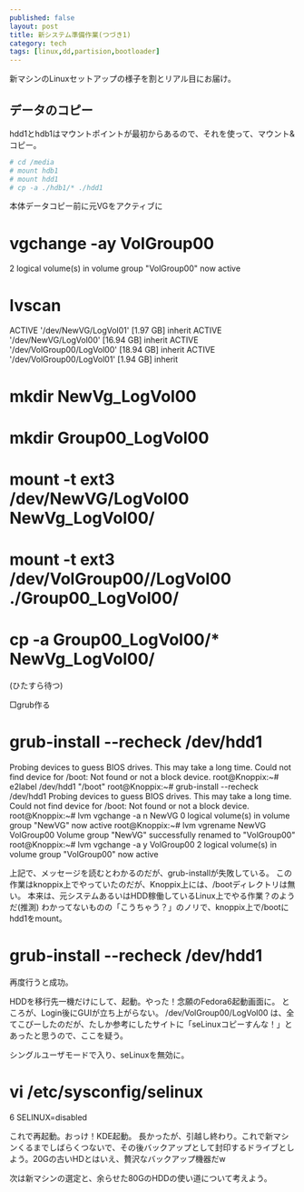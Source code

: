 ```yaml
---
published: false
layout: post
title: 新システム準備作業(つづき1)
category: tech
tags: [linux,dd,partision,bootloader]
---
```


新マシンのLinuxセットアップの様子を割とリアル目にお届け。

## データのコピー

hdd1とhdb1はマウントポイントが最初からあるので、それを使って、マウント&コピー。

```bash
# cd /media
# mount hdb1
# mount hdd1
# cp -a ./hdb1/* ./hdd1
```

本体データコピー前に元VGをアクティブに

# vgchange -ay VolGroup00
2 logical volume(s) in volume group "VolGroup00" now active
# lvscan
ACTIVE '/dev/NewVG/LogVol01' [1.97 GB] inherit
ACTIVE '/dev/NewVG/LogVol00' [16.94 GB] inherit
ACTIVE '/dev/VolGroup00/LogVol00' [18.94 GB] inherit
ACTIVE '/dev/VolGroup00/LogVol01' [1.94 GB] inherit



# mkdir NewVg_LogVol00
# mkdir Group00_LogVol00
# mount -t ext3 /dev/NewVG/LogVol00 NewVg_LogVol00/
# mount -t ext3 /dev/VolGroup00//LogVol00 ./Group00_LogVol00/
# cp -a Group00_LogVol00/* NewVg_LogVol00/
(ひたすら待つ)

□grub作る

# grub-install --recheck /dev/hdd1
Probing devices to guess BIOS drives. This may take a long time.
Could not find device for /boot: Not found or not a block device.
root@Knoppix:~# e2label /dev/hdd1 "/boot"
root@Knoppix:~# grub-install --recheck /dev/hdd1
Probing devices to guess BIOS drives. This may take a long time.
Could not find device for /boot: Not found or not a block device.
root@Knoppix:~# lvm vgchange -a n NewVG
0 logical volume(s) in volume group "NewVG" now active
root@Knoppix:~# lvm vgrename NewVG VolGroup00
Volume group "NewVG" successfully renamed to "VolGroup00"
root@Knoppix:~# lvm vgchange -a y VolGroup00
2 logical volume(s) in volume group "VolGroup00" now active

上記で、メッセージを読むとわかるのだが、grub-installが失敗している。
この作業はknoppix上でやっていたのだが、Knoppix上には、/bootディレクトリは無い。
本来は、元システムあるいはHDD稼働しているLinux上でやる作業？のようだ(推測)
わかってないものの「こうちゃう？」のノリで、knoppix上で/bootにhdd1をmount。
# grub-install --recheck /dev/hdd1
再度行うと成功。

HDDを移行先一機だけにして、起動。やった！念願のFedora6起動画面に。
ところが、Login後にGUIが立ち上がらない。
/dev/VolGroup00/LogVol00 は、全てこぴーしたのだが、たしか参考にしたサイトに「seLinuxコピーすんな！」とあったと思うので、ここを疑う。

シングルユーザモードで入り、seLinuxを無効に。

# vi /etc/sysconfig/selinux

6 SELINUX=disabled

これで再起動。おっけ！KDE起動。
長かったが、引越し終わり。これで新マシンくるまでしばらくつないで、その後バックアップとして封印するドライブとしよう。20Gの古いHDとはいえ、贅沢なバックアップ機器だw

次は新マシンの選定と、余らせた80GのHDDの使い道について考えよう。